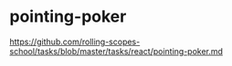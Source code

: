 # pointing-poker

https://github.com/rolling-scopes-school/tasks/blob/master/tasks/react/pointing-poker.md
